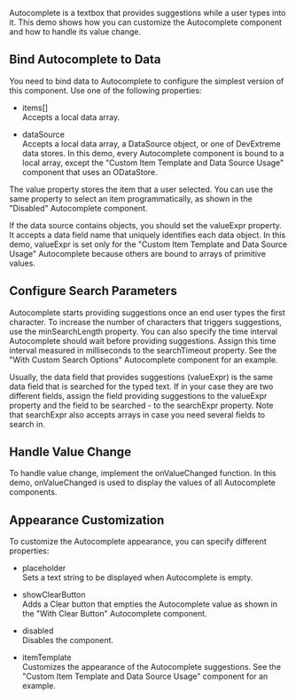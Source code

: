 Autocomplete is a textbox that provides suggestions while a user types into it. This demo shows how you can customize the Autocomplete component and how to handle its value change.

## Bind Autocomplete to Data

You need to bind data to Autocomplete to configure the simplest version of this component. Use one of the following properties:

* items[]             
Accepts a local data array.

* dataSource            
Accepts a local data array, a DataSource object, or one of DevExtreme data stores. In this demo, every Autocomplete component is bound to a local array, except the "Custom Item Template and Data Source Usage" component that uses an ODataStore.

The value property stores the item that a user selected. You can use the same property to select an item programmatically, as shown in the "Disabled" Autocomplete component.

If the data source contains objects, you should set the valueExpr property. It accepts a data field name that uniquely identifies each data object. In this demo, valueExpr is set only for the "Custom Item Template and Data Source Usage" Autocomplete because others are bound to arrays of primitive values.

## Configure Search Parameters

Autocomplete starts providing suggestions once an end user types the first character. To increase the number of characters that triggers suggestions, use the minSearchLength property. You can also specify the time interval Autocomplete should wait before providing suggestions. Assign this time interval measured in milliseconds to the searchTimeout property. See the "With Custom Search Options" Autocomplete component for an example.

Usually, the data field that provides suggestions (valueExpr) is the same data field that is searched for the typed text. If in your case they are two different fields, assign the field providing suggestions to the valueExpr property and the field to be searched - to the searchExpr property. Note that searchExpr also accepts arrays in case you need several fields to search in.

## Handle Value Change

To handle value change, implement the onValueChanged function. In this demo, onValueChanged is used to display the values of all Autocomplete components.

## Appearance Customization

To customize the Autocomplete appearance, you can specify different properties:

* placeholder             
Sets a text string to be displayed when Autocomplete is empty. 

* showClearButton            
Adds a Clear button that empties the Autocomplete value as shown in the "With Clear Button" Autocomplete component. 

* disabled            
Disables the component.

* itemTemplate            
Customizes the appearance of the Autocomplete suggestions. See the "Custom Item Template and Data Source Usage" component for an example.

